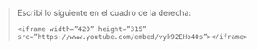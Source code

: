 > Escribí lo siguiente en el cuadro de la derecha:
>
> ```
> <iframe width=”420” height=”315”  src=”https://www.youtube.com/embed/vyk92EHo40s”></iframe>
> ```
